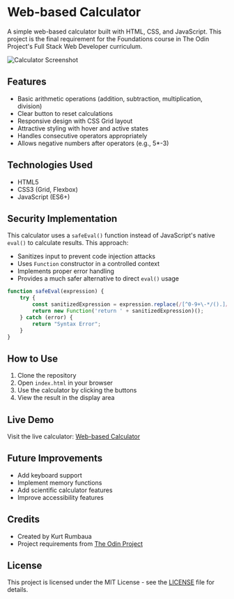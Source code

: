 # Web-based Calculator

A simple web-based calculator built with HTML, CSS, and JavaScript. This project is the final requirement for the Foundations course in The Odin Project's Full Stack Web Developer curriculum.

![Calculator Screenshot](https://via.placeholder.com/400x500?text=Calculator+Screenshot)

## Features

- Basic arithmetic operations (addition, subtraction, multiplication, division)
- Clear button to reset calculations
- Responsive design with CSS Grid layout
- Attractive styling with hover and active states
- Handles consecutive operators appropriately
- Allows negative numbers after operators (e.g., 5*-3)

## Technologies Used

- HTML5
- CSS3 (Grid, Flexbox)
- JavaScript (ES6+)

## Security Implementation

This calculator uses a `safeEval()` function instead of JavaScript's native `eval()` to calculate results. This approach:

- Sanitizes input to prevent code injection attacks
- Uses `Function` constructor in a controlled context
- Implements proper error handling
- Provides a much safer alternative to direct `eval()` usage

```javascript
function safeEval(expression) {
    try {
        const sanitizedExpression = expression.replace(/[^0-9+\-*/().]/g, '');
        return new Function('return ' + sanitizedExpression)();
    } catch (error) {
        return "Syntax Error";
    }
}
```

## How to Use

1. Clone the repository
2. Open `index.html` in your browser
3. Use the calculator by clicking the buttons
4. View the result in the display area

## Live Demo

Visit the live calculator: [Web-based Calculator](https://your-live-demo-link.com)

## Future Improvements

- Add keyboard support
- Implement memory functions
- Add scientific calculator features
- Improve accessibility features

## Credits

- Created by Kurt Rumbaua
- Project requirements from [The Odin Project](https://www.theodinproject.com/)

## License

This project is licensed under the MIT License - see the [LICENSE](LICENSE) file for details.